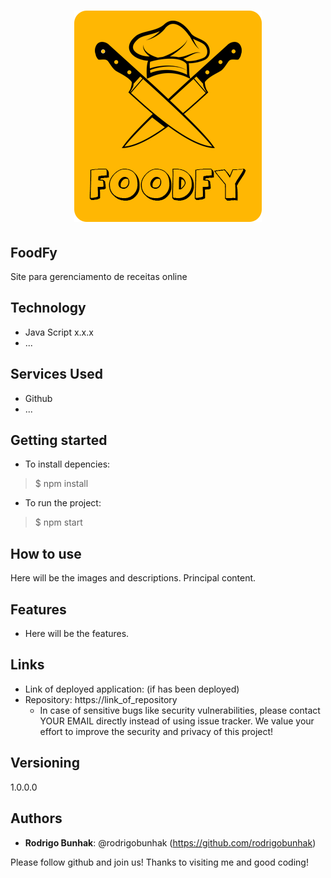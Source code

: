 <h1 align="center">
    <img alt="Logo of the project" src="https://github.com/rodrigobunhak/foodfy/blob/master/readme_images/logo.png"/>
</h1>
 
## FoodFy
 
Site para gerenciamento de receitas online
 
 
## Technology 
 
* Java Script  x.x.x
* ...
 
 
## Services Used
 
* Github
* ...
 
 
## Getting started
 
* To install depencies:
>    $ npm install
* To run the project:
>    $ npm start
 
## How to use
 
Here will be the images and descriptions. Principal content.
 
 
## Features
 
  - Here will be the features.
 
 
## Links
 
  - Link of deployed application: (if has been deployed)
  - Repository: https://link_of_repository
    - In case of sensitive bugs like security vulnerabilities, please contact
      YOUR EMAIL directly instead of using issue tracker. We value your effort
      to improve the security and privacy of this project!
 
 
## Versioning
 
1.0.0.0
 
 
## Authors
 
* **Rodrigo Bunhak**: @rodrigobunhak (https://github.com/rodrigobunhak)
 
 
Please follow github and join us!
Thanks to visiting me and good coding!
